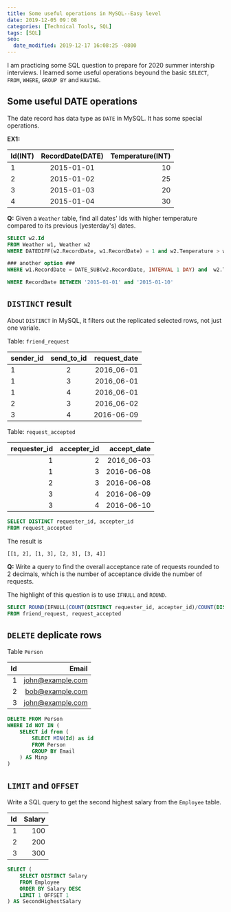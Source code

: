 ```yaml
---
title: Some useful operations in MySQL--Easy level
date: 2019-12-05 09：08
categories: [Technical Tools, SQL]
tags: [SQL]
seo:
  date_modified: 2019-12-17 16:08:25 -0800
---
```


I am practicing some SQL question to prepare for 2020 summer intership interviews. I learned some useful operations beyound the basic `SELECT`, `FROM`, `WHERE`, `GROUP BY` and `HAVING`. 

## Some useful DATE operations

The date record has data type as `DATE` in MySQL. It has some special operations.

**EX1:**


| Id(INT) | RecordDate(DATE) | Temperature(INT) |
|---------|:----------------:|-----------------:|
|       1 |       2015-01-01 |               10 |
|       2 |       2015-01-02 |               25 |
|       3 |       2015-01-03 |               20 |
|       4 |       2015-01-04 |               30 |

**Q:** Given a `Weather` table, find all dates' Ids with higher temperature compared to its previous (yesterday's) dates.

``` sql
SELECT w2.Id
FROM Weather w1, Weather w2
WHERE DATEDIFF(w2.RecordDate, w1.RecordDate) = 1 and w2.Temperature > w1.Temperature

### another option ### 
WHERE w1.RecordDate = DATE_SUB(w2.RecordDate, INTERVAL 1 DAY) and  w2.Temperature > w1.Temperature
```
```sql
WHERE RecordDate BETWEEN '2015-01-01' and '2015-01-10'
```
## `DISTINCT` result

About `DISTINCT` in MySQL, it filters out the replicated selected rows, not just one variale.

Table: `friend_request`

| sender_id | send_to_id |request_date|
|-----------|:----------:|-----------:|
| 1         | 2          | 2016_06-01 |
| 1         | 3          | 2016_06-01 |
| 1         | 4          | 2016_06-01 |
| 2         | 3          | 2016_06-02 |
| 3         | 4          | 2016-06-09 |

Table: `request_accepted`

| requester_id | accepter_id |accept_date |
|-------------:|------------:|-----------:|
| 1            | 2           | 2016_06-03 |
| 1            | 3           | 2016-06-08 |
| 2            | 3           | 2016-06-08 |
| 3            | 4           | 2016-06-09 |
| 3            | 4           | 2016-06-10 |


``` sql
SELECT DISTINCT requester_id, accepter_id
FROM request_accepted
```
The result is

    [[1, 2], [1, 3], [2, 3], [3, 4]]

**Q:** Write a query to find the overall acceptance rate of requests rounded to 2 decimals, which is the number of acceptance divide the number of requests.

The highlight of this question is to use `IFNULL` and `ROUND`.

```sql
SELECT ROUND(IFNULL(COUNT(DISTINCT requester_id, accepter_id)/COUNT(DISTINCT sender_id, send_to_id), 0), 2) AS accept_rate
FROM friend_request, request_accepted
```

## `DELETE` deplicate rows

Table `Person`

| Id | Email            |
|---:|-----------------:|
| 1  | john@example.com |
| 2  | bob@example.com  |
| 3  | john@example.com |

```sql
DELETE FROM Person
WHERE Id NOT IN (
    SELECT id from (
        SELECT MIN(Id) as id
        FROM Person
        GROUP BY Email
    ) AS Minp
)
```

## `LIMIT` and `OFFSET`

Write a SQL query to get the second highest salary from the `Employee` table.


| Id | Salary |
|---:|-------:|
| 1  | 100    |
| 2  | 200    |
| 3  | 300    |

```sql
SELECT (
    SELECT DISTINCT Salary
    FROM Employee
    ORDER BY Salary DESC
    LIMIT 1 OFFSET 1
) AS SecondHighestSalary

```